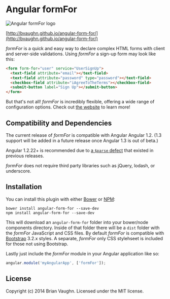 # Angular formFor

![Angular formFor logo](http://bvaughn.github.io/angular-form-for/app/images/form-for-logo-small.png)

[http://bvaughn.github.io/angular-form-for/](http://bvaughn.github.io/angular-form-for/)

*formFor* is a quick and easy way to declare complex HTML forms with client and server-side validations.
Using *formFor* a sign-up form may look like this:

```html
<form form-for="user" service="UserSignUp">
  <text-field attribute="email"></text-field>
  <text-field attribute="password" type="password"></text-field>
  <checkbox-field attribute="iAgreeToTheTerms"></checkbox-field>
  <submit-button label="Sign Up"></submit-button>
</form>
```

But that's not all! *formFor* is incredibly flexible, offering a wide range of configuration options.
Check out [the website](http://bvaughn.github.io/angular-form-for/) to learn more!

## Compatibility and Dependencies

The current release of *formFor* is compatible with Angular Angular 1.2.
(1.3 support will be added in a future release once Angular 1.3 is out of beta.)

Angular 1.2.22+ is recommended due to [a `$parse` defect](https://github.com/angular/angular.js/issues/2845) that existed in previous releases.

*formFor* does not require third party libraries such as jQuery, lodash, or underscore.

## Installation

You can install this plugin with either [Bower](http://bower.io/) or [NPM](https://www.npmjs.org/):

```shell
bower install angular-form-for --save-dev
npm install angular-form-for --save-dev
```

This will download an `angular-form-for` folder into your bower/node components directory. Inside of that folder there will be a `dist` folder with the *formFor* JavaScript and CSS files. By default *formFor* is compatible with [Bootstrap](getbootstrap.com) 3.2.x styles. A separate, *formFor* only CSS stylehseet is included for those not using Bootstrap.

Lastly just include the *formFor* module in your Angular application like so:

```js
angular.module('myAngularApp', ['formFor']);
```

## License

Copyright (c) 2014 Brian Vaughn. Licensed under the MIT license.
